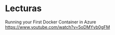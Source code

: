 # Lecturas

Running your First Docker Container in Azure
https://www.youtube.com/watch?v=5oDMYvb0gFM
